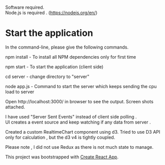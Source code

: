 

Software required.  
 Node.js is required . (https://nodejs.org/en/)

Start the application
======
In the command-line, please give the following commands.

npm install     - To install all NPM dependencies only for first time

npm start       - To start the application (client side)

cd server       - change directory to "server"

node app.js     -  Command to start the server which keeps sending the cpu load to server


Open http://localhost:3000/ in browser to see the output. Screen shots attached.

I have used "Server Sent Events" instead of client side polling .  
UI creates a event source and keep watching if any data from server .

Created a custom RealtimeChart component using d3.
Tried to use D3 API only for calculation , but the d3 v4 is tightly coupled.

Please note , I did not use Redux as there is not much state to manage.

This project was bootstrapped with [Create React App](https://github.com/facebookincubator/create-react-app).
